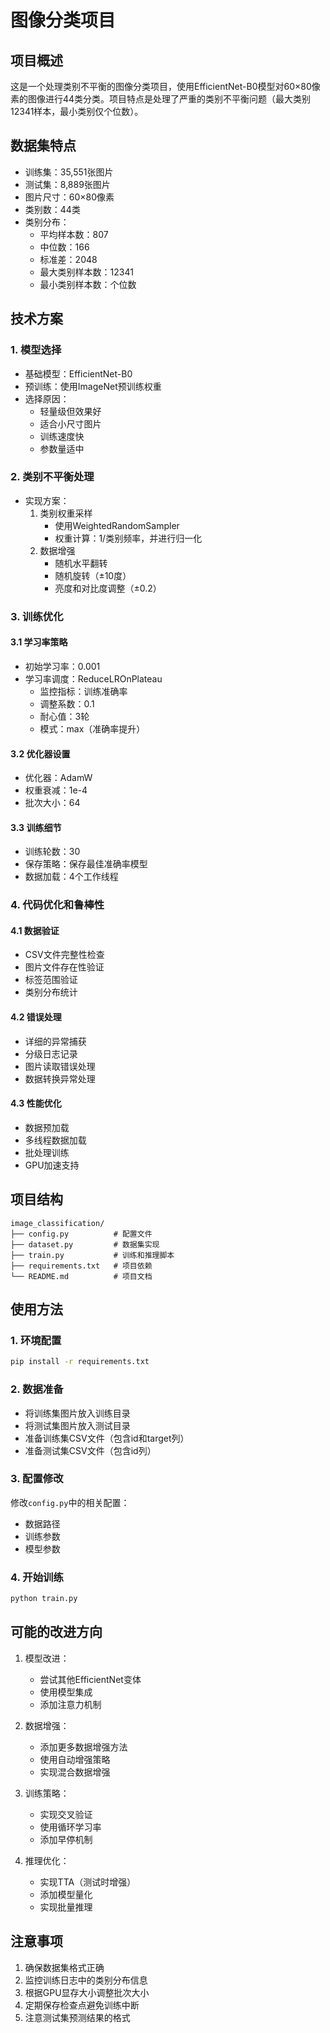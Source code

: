 # 图像分类项目

## 项目概述
这是一个处理类别不平衡的图像分类项目，使用EfficientNet-B0模型对60×80像素的图像进行44类分类。项目特点是处理了严重的类别不平衡问题（最大类别12341样本，最小类别仅个位数）。

## 数据集特点
- 训练集：35,551张图片
- 测试集：8,889张图片
- 图片尺寸：60×80像素
- 类别数：44类
- 类别分布：
  - 平均样本数：807
  - 中位数：166
  - 标准差：2048
  - 最大类别样本数：12341
  - 最小类别样本数：个位数

## 技术方案

### 1. 模型选择
- 基础模型：EfficientNet-B0
- 预训练：使用ImageNet预训练权重
- 选择原因：
  - 轻量级但效果好
  - 适合小尺寸图片
  - 训练速度快
  - 参数量适中

### 2. 类别不平衡处理
- 实现方案：
  1. 类别权重采样
     - 使用WeightedRandomSampler
     - 权重计算：1/类别频率，并进行归一化
  2. 数据增强
     - 随机水平翻转
     - 随机旋转（±10度）
     - 亮度和对比度调整（±0.2）

### 3. 训练优化

#### 3.1 学习率策略
- 初始学习率：0.001
- 学习率调度：ReduceLROnPlateau
  - 监控指标：训练准确率
  - 调整系数：0.1
  - 耐心值：3轮
  - 模式：max（准确率提升）

#### 3.2 优化器设置
- 优化器：AdamW
- 权重衰减：1e-4
- 批次大小：64

#### 3.3 训练细节
- 训练轮数：30
- 保存策略：保存最佳准确率模型
- 数据加载：4个工作线程

### 4. 代码优化和鲁棒性

#### 4.1 数据验证
- CSV文件完整性检查
- 图片文件存在性验证
- 标签范围验证
- 类别分布统计

#### 4.2 错误处理
- 详细的异常捕获
- 分级日志记录
- 图片读取错误处理
- 数据转换异常处理

#### 4.3 性能优化
- 数据预加载
- 多线程数据加载
- 批处理训练
- GPU加速支持

## 项目结构
```
image_classification/
├── config.py          # 配置文件
├── dataset.py         # 数据集实现
├── train.py           # 训练和推理脚本
├── requirements.txt   # 项目依赖
└── README.md          # 项目文档
```

## 使用方法

### 1. 环境配置
```bash
pip install -r requirements.txt
```

### 2. 数据准备
- 将训练集图片放入训练目录
- 将测试集图片放入测试目录
- 准备训练集CSV文件（包含id和target列）
- 准备测试集CSV文件（包含id列）

### 3. 配置修改
修改`config.py`中的相关配置：
- 数据路径
- 训练参数
- 模型参数

### 4. 开始训练
```bash
python train.py
```

## 可能的改进方向

1. 模型改进：
   - 尝试其他EfficientNet变体
   - 使用模型集成
   - 添加注意力机制

2. 数据增强：
   - 添加更多数据增强方法
   - 使用自动增强策略
   - 实现混合数据增强

3. 训练策略：
   - 实现交叉验证
   - 使用循环学习率
   - 添加早停机制

4. 推理优化：
   - 实现TTA（测试时增强）
   - 添加模型量化
   - 实现批量推理

## 注意事项
1. 确保数据集格式正确
2. 监控训练日志中的类别分布信息
3. 根据GPU显存大小调整批次大小
4. 定期保存检查点避免训练中断
5. 注意测试集预测结果的格式
